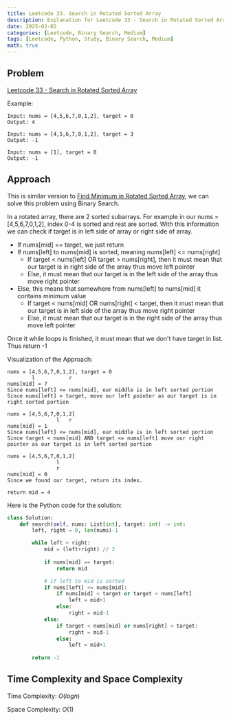 ```yaml
---
title: Leetcode 33. Search in Rotated Sorted Array
description: Explanation for Leetcode 33 - Search in Rotated Sorted Array, and its solution in Python.
date: 2025-02-02
categories: [Leetcode, Binary Search, Medium]
tags: [Leetcode, Python, Study, Binary Search, Medium]
math: true
---
```


## Problem
[Leetcode 33 - Search in Rotated Sorted Array](https://leetcode.com/problems/search-in-rotated-sorted-array/description/)

Example:
```
Input: nums = [4,5,6,7,0,1,2], target = 0
Output: 4

Input: nums = [4,5,6,7,0,1,2], target = 3
Output: -1

Input: nums = [1], target = 0
Output: -1
```

## Approach

This is similar version to [Find Minimum in Rotated Sorted Array](https://hyeonukim.github.io/devblog/posts/Leetcode-153/), we can solve this problem using Binary Search.

In a rotated array, there are 2 sorted subarrays. For example in our nums = [4,5,6,7,0,1,2], index 0-4 is sorted and rest are sorted. With this information we can check if target is in left side of array or right side of array.

- If nums[mid] == target, we just return
- If nums[left] to nums[mid] is sorted, meaning nums[left] <= nums[right]
    - If target < nums[left] OR target > nums[right], then it must mean that our target is in right side of the array thus move left pointer
    - Else, it must mean that our target is in the left side of the array thus move right pointer
- Else, this means that somewhere from nums[left] to nums[mid] it contains minimum value
    - If target < nums[mid] OR nums[right] < target, then it must mean that our target is in left side of the array thus move right pointer
    - Else, it must mean that our target is in the right side of the array thus move left pointer 

Once it while loops is finished, it must mean that we don't have target in list. Thus return -1

Visualization of the Approach:
```
nums = [4,5,6,7,0,1,2], target = 0
        l           r
nums[mid] = 7
Since nums[left] <= nums[mid], our middle is in left sorted portion
Since nums[left] > target, move our left pointer as our target is in right sorted portion

nums = [4,5,6,7,0,1,2]
                l   r
nums[mid] = 1
Since nums[left] <= nums[mid], our middle is in left sorted portion
Since target < nums[mid] AND target <= nums[left] move our right pointer as our target is in left sorted portion

nums = [4,5,6,7,0,1,2]
                l 
                r
nums[mid] = 0
Since we found our target, return its index.

return mid = 4
```

Here is the Python code for the solution:
```python
class Solution:
    def search(self, nums: List[int], target: int) -> int:
        left, right = 0, len(nums)-1

        while left < right:
            mid = (left+right) // 2
            
            if nums[mid] == target:
                return mid

            # if left to mid is sorted
            if nums[left] <= nums[mid]:
                if nums[mid] < target or target < nums[left]
                    left = mid+1
                else:
                    right = mid-1
            else:
                if target < nums[mid] or nums[right] < target:
                    right = mid-1
                else:
                    left = mid+1
        
        return -1
```
## Time Complexity and Space Complexity

Time Complexity: $O(log n)$ 

Space Complexity: $O(1)$